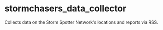 # stormchasers_data_collector
Collects data on the Storm Spotter Network's locations and reports via RSS. 
